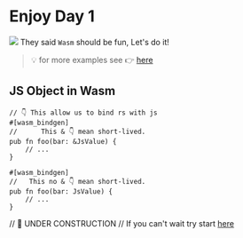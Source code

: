 # Enjoy Day 1

![](/assets/kat.png) They said `Wasm` should be fun, Let's do it!

> 💡 for more examples see 👉 [here](https://github.com/rustwasm/wasm-bindgen/tree/main/examples)

## JS Object in Wasm

```rust,no_run
// 👇 This allow us to bind rs with js
#[wasm_bindgen]
//      This & 👇 mean short-lived.
pub fn foo(bar: &JsValue) {
    // ...
}

#[wasm_bindgen]
//   This no & 👇 mean short-lived.
pub fn foo(bar: JsValue) {
    // ...
}
```

// 🚧 UNDER CONSTRUCTION
// If you can't wait try start [here](https://rustwasm.github.io/docs/book/)
